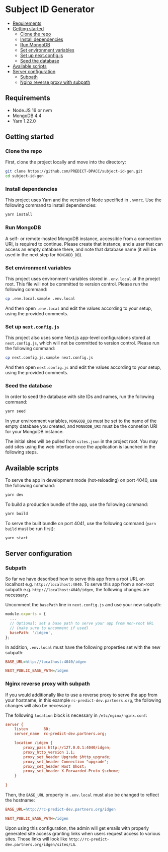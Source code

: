 # Subject ID Generator

   * [Requirements](#requirements)
   * [Getting started](#getting-started)
      * [Clone the repo](#clone-the-repo)
      * [Install dependencies](#install-dependencies)
      * [Run MongoDB](#run-mongodb)
      * [Set environment variables](#set-environment-variables)
      * [Set up next.config.js](#set-up-nextconfigjs)
      * [Seed the database](#seed-the-database)
   * [Available scripts](#available-scripts)
   * [Server configuration](#server-configuration)
      * [Subpath](#subpath)
      * [Nginx reverse proxy with subpath](#nginx-reverse-proxy-with-subpath)


## Requirements

* Node.JS 16 or nvm
* MongoDB 4.4
* Yarn 1.22.0

## Getting started

### Clone the repo

First, clone the project locally and move into the directory:

```bash
git clone https://github.com/PREDICT-DPACC/subject-id-gen.git
cd subject-id-gen
```

### Install dependencies

This project uses Yarn and the version of Node specified in `.nvmrc`. Use the following command to install dependencies:

```bash
yarn install
```

### Run MongoDB

A self- or remote-hosted MongoDB instance, accessible from a connection URI, is required to continue. Please create that instance, and a user that can access an empty database there, and note that database name (it will be used in the next step for `MONGODB_DB`).

### Set environment variables

This project uses environment variables stored in `.env.local` at the proejct root. This file will not be committed to version control. Please run the following command:

```bash
cp .env.local.sample .env.local
```

And then open `.env.local` and edit the values according to your setup, using the provided comments.

### Set up `next.config.js`

This project also uses some Next.js app-level configurations stored at `next.config.js`, which will not be committed to version control. Please run the following command:

```bash
cp next.config.js.sample next.config.js
```

And then open `next.config.js` and edit the values according to your setup, using the provided comments.

### Seed the database

In order to seed the database with site IDs and names, run the following command:

```bash
yarn seed
```

In your environment variables, `MONGODB_DB` must be set to the name of the empty database you created, and `MONGODB_URI` must be the connetion URI for your MongoDB instance.

The initial sites will be pulled from `sites.json` in the project root. You may add sites using the web interface once the application is launched in the following steps.

## Available scripts

To serve the app in development mode (hot-reloading) on port 4040, use the following command:

```bash
yarn dev
```

To build a production bundle of the app, use the following command:

```bash
yarn build
```

To serve the built bundle on port 4041, use the following command (`yarn build` must be run first):

```bash
yarn start
```


## Server configuration

### Subpath

So far we have described how to serve this app from a root URL on localhost e.g. `http://localhost:4040`.
To serve this app from a non-root subpath e.g. `http://localhost:4040/idgen`, the following changes are necessary:

Uncomment the `basePath` line in `next.config.js` and use your new subpath:
```js
module.exports = {
  ...
  // Optional: set a base path to serve your app from non-root URL
  // (make sure to uncomment if used)
  basePath: '/idgen',
};
```

In addition, `.env.local` must have the following properties set with the new subpath:

```cfg
BASE_URL=http://localhost:4040/idgen

NEXT_PUBLIC_BASE_PATH=/idgen
```

### Nginx reverse proxy with subpath

If you would additionally like to use a reverse proxy to serve the app from your hostname,
in this example `rc-predict-dev.partners.org`, the following changes will also be necessary:

The following `location` block is necessary in `/etc/nginx/nginx.conf`:

```cfg
server {
    listen       80;
    server_name  rc-predict-dev.partners.org;

    location /idgen {
        proxy_pass http://127.0.0.1:4040/idgen;
        proxy_http_version 1.1;
        proxy_set_header Upgrade $http_upgrade;
        proxy_set_header Connection "upgrade";
        proxy_set_header Host $host;
        proxy_set_header X-Forwarded-Proto $scheme;
    }
    
}
```

Then, the `BASE_URL` property in `.env.local` must also be changed to reflect the hostname:

```cfg
BASE_URL=http://rc-predict-dev.partners.org/idgen

NEXT_PUBLIC_BASE_PATH=/idgen
```

Upon using this configuration, the admin will get emails with properly generated site access
granting links when users request access to various sites. Those links will look like 
`http://rc-predict-dev.partners.org/idgen/sites/LA`.
